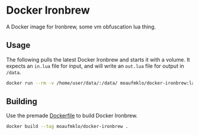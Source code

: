 # Docker Ironbrew

A Docker image for Ironbrew, some vm obfuscation lua thing.

## Usage

The following pulls the latest Docker Ironbrew and starts it with a volume. It expects an `in.lua` file for input, and will write an `out.lua` file for output in `/data`.

```bash
docker run --rm -v /home/user/data/:/data/ moaufmklo/docker-ironbrew:latest
```

## Building

Use the premade [Dockerfile](https://github.com/getsellet/docker-ironbrew/blob/main/Dockerfile) to build Docker Ironbrew.

```bash
docker build --tag moaufmklo/docker-ironbrew .
```
